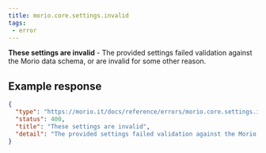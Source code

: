 ```yaml
---
title: morio.core.settings.invalid
tags:
 - error
---
```



<!-- MORIO_AUTO_GENERATED_CONTENT_STARTS - Manual changes made below will be overwritten -->
__These settings are invalid__ - The provided settings failed validation against the Morio data schema, or are invalid for some other reason.
<!-- MORIO_AUTO_GENERATED_CONTENT_ENDS - Manual changes made above will be overwritten -->


<!-- MORIO_AUTO_GENERATED_CONTENT_STARTS - Manual changes made below will be overwritten -->
## Example response

```json
{
  "type": "https://morio.it/docs/reference/errors/morio.core.settings.invalid",
  "status": 400,
  "title": "These settings are invalid",
  "detail": "The provided settings failed validation against the Morio data schema, or are invalid for some other reason."
}
```
<!-- MORIO_AUTO_GENERATED_CONTENT_ENDS - Manual changes made above will be overwritten -->
